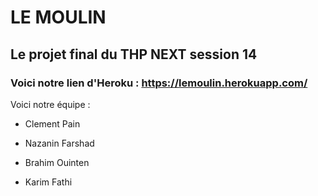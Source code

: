 # LE MOULIN
## Le projet final du THP NEXT session 14

### Voici notre lien d'Heroku : https://lemoulin.herokuapp.com/

Voici notre équipe :

* Clement Pain

* Nazanin Farshad

* Brahim Ouinten

* Karim Fathi


